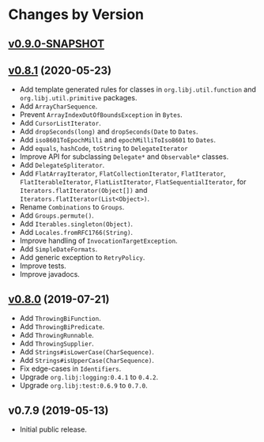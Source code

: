 # Changes by Version

## [v0.9.0-SNAPSHOT](https://github.com/libj/util/compare/d8bc651739ee7c7a945c8ffad2a1dc6c6c0af904..HEAD)

## [v0.8.1](https://github.com/libj/util/compare/a806523104ea3762033fc1a0de12daf9176ee5d0..d8bc651739ee7c7a945c8ffad2a1dc6c6c0af904) (2020-05-23)
* Add template generated rules for classes in `org.libj.util.function` and `org.libj.util.primitive` packages.
* Add `ArrayCharSequence`.
* Prevent `ArrayIndexOutOfBoundsException` in `Bytes`.
* Add `CursorListIterator`.
* Add `dropSeconds(long)` and `dropSeconds(Date` to `Dates`.
* Add `iso8601ToEpochMilli` and `epochMilliToIso8601` to `Dates`.
* Add `equals`, `hashCode`, `toString` to `DelegateIterator`
* Improve API for subclassing `Delegate*` and `Observable*` classes.
* Add `DelegateSpliterator`.
* Add `FlatArrayIterator`, `FlatCollectionIterator`, `FlatIterator`, `FlatIterableIterator`, `FlatListIterator`, `FlatSequentialIterator`, for `Iterators.flatIterator(Object[])` and `Iterators.flatIterator(List<Object>)`.
* Rename `Combinations` to `Groups`.
* Add `Groups.permute()`.
* Add `Iterables.singleton(Object)`.
* Add `Locales.fromRFC1766(String)`.
* Improve handling of `InvocationTargetException`.
* Add `SimpleDateFormats`.
* Add generic exception to `RetryPolicy`.
* Improve tests.
* Improve javadocs.

## [v0.8.0](https://github.com/libj/util/compare/9b9f4a830efeab9c423bac9275d91e08c1e14aaa..a806523104ea3762033fc1a0de12daf9176ee5d0) (2019-07-21)
* Add `ThrowingBiFunction`.
* Add `ThrowingBiPredicate`.
* Add `ThrowingRunnable`.
* Add `ThrowingSupplier`.
* Add `Strings#isLowerCase(CharSequence)`.
* Add `Strings#isUpperCase(CharSequence)`.
* Fix edge-cases in `Identifiers`.
* Upgrade `org.libj:logging:0.4.1` to `0.4.2`.
* Upgrade `org.libj:test:0.6.9` to `0.7.0`.

## v0.7.9 (2019-05-13)
* Initial public release.